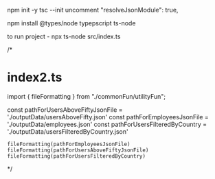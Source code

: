 npm init -y
tsc --init 
uncomment "resolveJsonModule": true, 

npm install @types/node typepscript ts-node



to run project -
npx ts-node src/index.ts


/*

index2.ts
===========
import { fileFormatting } from "./commonFun/utilityFun";



const pathForUsersAboveFiftyJsonFile = './outputData/usersAboveFifty.json'
const pathForEmployeesJsonFile = './outputData/employees.json'
const pathForUsersFilteredByCountry = './outputData/usersFilteredByCountry.json'


    fileFormatting(pathForEmployeesJsonFile)
    fileFormatting(pathForUsersAboveFiftyJsonFile)
    fileFormatting(pathForUsersFilteredByCountry)

*/


